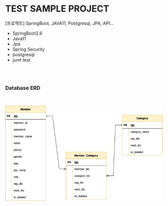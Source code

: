 # TEST SAMPLE PROJECT
[프로젝트] SpringBoot, JAVA11, Postgresql, JPA, API...

- SpringBoot2.6 
- Java11  
- Jpa  
- Spring Security  
- postgresql   
- junit test   

<br/>
<br/>

### Database ERD   

<br/>

![IMAGES](/everydayDevPlan.drawio.png)
